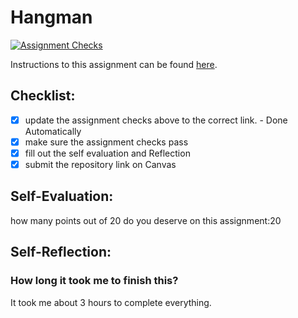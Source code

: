 Hangman
=====================
[![Assignment Checks](https://github.com/it3049c-fall22-henderson/hangman-Sambaba23/actions/workflows/classroom.yml/badge.svg)](https://github.com/it3049c-fall22-henderson/hangman-Sambaba23/actions/workflows/classroom.yml)

Instructions to this assignment can be found [here](#).

## Checklist:
- [x] update the assignment checks above to the correct link. - Done Automatically
- [x] make sure the assignment checks pass
- [x] fill out the self evaluation and Reflection
- [x] submit the repository link on Canvas

## Self-Evaluation:

how many points out of 20 do you deserve on this assignment:20

## Self-Reflection:

### How long it took me to finish this?
It took me about 3 hours to complete everything.
